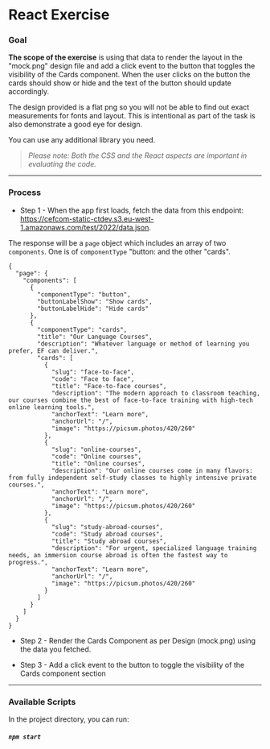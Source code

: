 # React Exercise

### Goal
**The scope of the exercise** is using that data to render the layout in the "mock.png" design file and add a click event to the button that toggles the visibility of the Cards component.
When the user clicks on the button the cards should show or hide and  the text of the button should update accordingly.

The design provided is a flat png so you will not be able to find out exact measurements for fonts and layout. 
This is intentional as part of the task is also demonstrate a good eye for design. 

You can use any additional library you need.

> *Please note: Both the CSS and the React aspects are important in evaluating the code.*
---

### Process

* Step 1 - When the app first loads, fetch the data from this endpoint: https://cefcom-static-ctdev.s3.eu-west-1.amazonaws.com/test/2022/data.json.

The response will be a `page` object which includes an array of two `components`. One is of `componentType` "button: and  the other "cards". 

``` 
{
  "page": {
    "components": [
      {
        "componentType": "button",
        "buttonLabelShow": "Show cards",
        "buttonLabelHide": "Hide cards"
      },
      {
        "componentType": "cards",
        "title": "Our Language Courses",
        "description": "Whatever language or method of learning you prefer, EF can deliver.",
        "cards": [
          {
            "slug": "face-to-face",
            "code": "Face to face",
            "title": "Face-to-face courses",
            "description": "The modern approach to classroom teaching, our courses combine the best of face-to-face training with high-tech online learning tools.",
            "anchorText": "Learn more",
            "anchorUrl": "/",
            "image": "https://picsum.photos/420/260"
          },
          {
            "slug": "online-courses",
            "code": "Online courses",
            "title": "Online courses",
            "description": "Our online courses come in many flavors: from fully independent self-study classes to highly intensive private courses.",
            "anchorText": "Learn more",
            "anchorUrl": "/",
            "image": "https://picsum.photos/420/260"
          },
          {
            "slug": "study-abroad-courses",
            "code": "Study abroad courses",
            "title": "Study abroad courses",
            "description": "For urgent, specialized language training needs, an immersion course abroad is often the fastest way to progress.",
            "anchorText": "Learn more",
            "anchorUrl": "/",
            "image": "https://picsum.photos/420/260"
          }
        ]
      }
    ]
  }
}
```



* Step 2 - Render the Cards Component as per Design (mock.png) using the data you fetched. 

* Step 3 - Add a click event to the button to toggle the visibility of the Cards component section

---


### Available Scripts

In the project directory, you can run:

##### `npm start`

